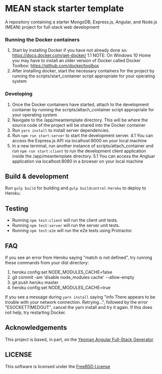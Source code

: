 # MEAN stack starter template
A repository containing a starter MongoDB, Express.js, Angular, and Node.js (MEAN) project for full-stack web development

### Running the Docker containers
1. Start by installing Docker if you have not already done so: https://docs.docker.com/get-docker/
  1.1 NOTE: On Windows 10 Home you may have to install an older version of Docker called Docker Toolbox: https://github.com/docker/toolbox
2. After installing docker, start the necessary containers for the project by running the scripts/start_container script appropriate for your operating system

### Developing

1. Once the Docker containers have started, attach to the development container by running the scripts/attach_container script appropriate for your operating
 system
2. Navigate to the /app/meantemplate directory. This will be where the source code of the project will be shared into the Docker container
3. Run `yarn install` to install server dependencies.
4. Run `npm run start:server` to start the development server. 
  4.1 You can access the Express.js API via localhost:9000 on your local machine
5. In a new terminal, run another instance of scripts/attach_container and run `npm run start:client` to run the development client application inside the 
/app/meantemplate directory.
5.1 You can access the Angluar application via localhost:8080 in a browser on your local machine

## Build & development

Run `gulp build` for building and `gulp buildcontrol:heroku` to deploy to Heroku.

## Testing

- Running `npm test:client` will run the client unit tests. 
- Running `npm test:server` will run the server unit tests.
- Running `npm test:e2e` will run the e2e tests using Protractor.

## FAQ
If you see an error from Heroku saying "match is not defined", try running these commands from your dist directory:
1. heroku config:set NODE_MODULES_CACHE=false
2. git commit -am 'disable node_modules cache' --allow-empty
3. git push heroku master
4. heroku config:set NODE_MODULES_CACHE=true

If you see a message during `yarn install` saying "info There appears to be trouble with your network connection. Retrying...", followed by the error 
"ESOCKETTIMEDOUT", cancel the yarn install and try it again. If this does not help, try restarting Docker.

## Acknowledgements
This project is based, in part, on the [Yeoman Angular Full-Stack Generator](https://angular-fullstack.github.io/) 

## LICENSE
This software is licensed under the [FreeBSD License](https://opensource.org/licenses/bsd-license.php) 
